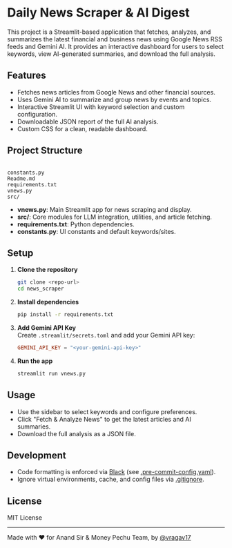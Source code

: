 # Daily News Scraper & AI Digest

This project is a Streamlit-based application that fetches, analyzes, and summarizes the latest financial and business news using Google News RSS feeds and Gemini AI. It provides an interactive dashboard for users to select keywords, view AI-generated summaries, and download the full analysis.

## Features

- Fetches news articles from Google News and other financial sources.
- Uses Gemini AI to summarize and group news by events and topics.
- Interactive Streamlit UI with keyword selection and custom configuration.
- Downloadable JSON report of the full AI analysis.
- Custom CSS for a clean, readable dashboard.

## Project Structure

```

constants.py
Readme.md
requirements.txt
vnews.py
src/
```

- **vnews.py**: Main Streamlit app for news scraping and display.
- **src/**: Core modules for LLM integration, utilities, and article fetching.
- **requirements.txt**: Python dependencies.
- **constants.py**: UI constants and default keywords/sites.

## Setup

1. **Clone the repository**  
   ```sh
   git clone <repo-url>
   cd news_scraper
   ```

2. **Install dependencies**  
   ```sh
   pip install -r requirements.txt
   ```

3. **Add Gemini API Key**  
   Create `.streamlit/secrets.toml` and add your Gemini API key:
   ```toml
   GEMINI_API_KEY = "<your-gemini-api-key>"
   ```

4. **Run the app**  
   ```sh
   streamlit run vnews.py
   ```

## Usage

- Use the sidebar to select keywords and configure preferences.
- Click "Fetch & Analyze News" to get the latest articles and AI summaries.
- Download the full analysis as a JSON file.

## Development

- Code formatting is enforced via [Black](https://github.com/psf/black) (see [.pre-commit-config.yaml](.pre-commit-config.yaml)).
- Ignore virtual environments, cache, and config files via [.gitignore](.gitignore).

## License

MIT License

---


Made with ❤️ for Anand Sir & Money Pechu Team, by [@vragav17](https://www.linkedin.com/in/vragav17/)